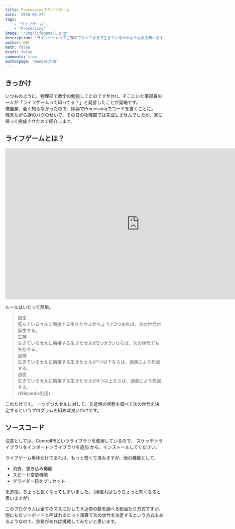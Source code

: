 ```yaml
---
title: Processingでライフゲーム
date: '2018-06-27'
tags:
    - "ライフゲーム"
    - "Processing"
image: "/img/lifegame/1.png"
description: "ライフゲームってご存知ですか？まるで生きているかのような振る舞いをする、とても興味深いプログラムです。"
author: H崎
math: false
draft: false
comments: true
authorpage: "member/h崎"
---
```


## きっかけ
いつものように、物理部で数学の勉強してたのですが(ｵｲ)、そこにいた準部員の一人が「ライフゲームって知ってる？」と発言したことが発端です。  
僕自身、全く知らなかったので、即興でProcessingでコードを書くことに。  
残念ながら謎のバグのせいで、その日の物理部では完成しませんでしたが、家に帰って完成させたので紹介します。

## ライフゲームとは？


<div class="movie-wrap">
  <iframe width="854" height="480" src="https://www.youtube.com/embed/ZOkm867AleM" frameborder="0" allow="autoplay; encrypted-media" allowfullscreen></iframe>
</div>

ルールはいたって簡単。  

> 誕生  
> 死んでいるセルに隣接する生きたセルがちょうど3つあれば、次の世代が誕生する。  
> 生存  
> 生きているセルに隣接する生きたセルが2つか3つならば、次の世代でも生存する。  
> 過疎  
> 生きているセルに隣接する生きたセルが1つ以下ならば、過疎により死滅する。  
> 過密  
> 生きているセルに隣接する生きたセルが4つ以上ならば、過密により死滅する。  
> (Wikipedia引用)

これだけです。
一つずつのセルに対して、８近傍の状態を調べて次の世代を決定するというプログラムを組めば良いわけです。

## ソースコード
<script src="https://gist.github.com/hamataku/76b7a566c9f2287ef79b731d0d618970.js"></script>

注意としては、ControlP5というライブラリを使用しているので、
スケッチ＞ライブラリをインポート＞ライブラリを追加
から、インストールしてください。

ライフゲーム単体だけであれば、もっと短くて済みますが、他の機能として、

- 消去、書き込み機能
- スピード変更機能
- グライダー銃をプリセット

を追加。ちょっと長くなってしまいました。（頑張ればもうちょっと短くなると思いますが）

このプログラムは全てのマスに対して８近傍の数を調べる総当たり方式ですが、他にもビットボードと呼ばれるビット演算で次の世代を決定するという方式もあるようなので、余裕があれば挑戦してみたいと思います。
